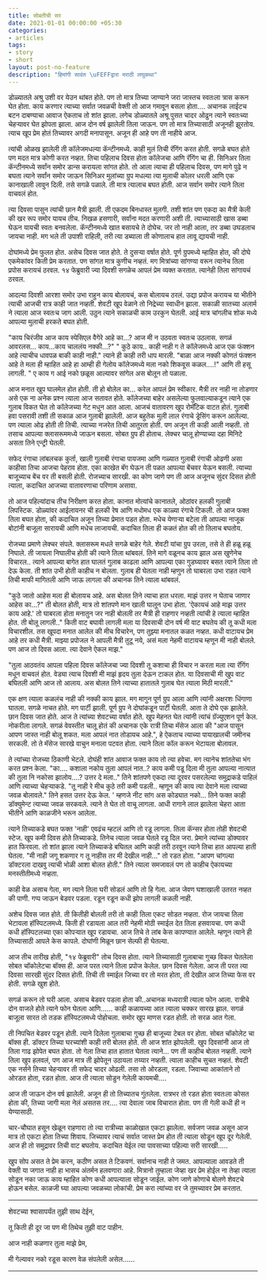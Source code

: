 ```yaml
---
title: सोबतीची सर
date: 2021-01-01 00:00:00 +05:30
categories:
- articles
tags:
- story
- short
layout: post-no-feature
description: "हिमांगी सावंत \uFEFFद्वारा मराठी लघुकथा"
---
```


डोळ्यातले अश्रु उशी वर येउन थांबत होते. पण तो मात्र तिच्या जाण्याने जरा जास्तच स्वतःला त्रास करून घेत होता. काय करणार त्याच्या सर्वात जवळची वेक्ती तो आज गमावून बसला होता.... अचानक लाईटच बटन दाबण्याचा आवाज ऐकताच तो शांत झाला. लगेच डोळ्यातले अश्रू पुसत चादर ओढुन त्याने स्वतःच्या चेहऱ्यावर घेत झोपता झाला. आज दोन वर्ष झालेली तिला जाऊन. पण तो मात्र तिच्यासाठी अजूनही झुरतोय. त्याच खूप प्रेम होतं तिच्यावर अगदी मनापासून. अजून ही आहे पण ती नाहीये आज.

त्यांची ओळख झालेली ती कॉलेजमधल्या कॅन्टीनमध्ये. काही मुलं तिची रॅगिंग करत होती. सगळे बघत होते पण मदत मात्र कोणी करत नव्हत. तिचा पहिलाच दिवस होता कॉलेजचा आणि रॅगिंग चा ही. सिनिअर तिला कॅन्टीनमध्ये सर्वांन समोर डान्स करायला सांगत होते. तो आला त्याचा ही पहिलाच दिवस, पण मागे पुढे न बघता त्याने सर्वांन समोर जाऊन सिनिअर मुलांच्या ग्रुप मधल्या त्या मुलाची कोलर धरली आणि एक कानाखाली लावुन दिली. तसे सगळे पळाले. ती मात्र त्यालाच बघत होती. आज सर्वान समोर त्याने तिला वाचवलं होत.

त्या दिवसा पासुन त्यांची छान मैत्री झाली. ती एकदम बिनधास्त मुलगी. तशी शांत पण एकदा का मैत्री केली की खर रूप समोर यायच तीच. निखळ हसणारी, सर्वांना मदत करणारी अशी ती. त्याच्यासाठी खास डब्बा घेऊन यायची स्वतः  बनवलेला. कॅन्टीनमध्ये खात बसायचे ते दोघेच. जर तो नाही आला, तर डब्बा उघडलाच जायचा नाही. मग भले ती उपाशी राहिली, तरी त्या डब्याला ती कोणालाच हात लावू द्यायची नाही.

दोघांमध्ये प्रेम फुलत होत. असेच दिवस जात होते. ते दुसऱ्या वर्षात होते. पूर्ण ग्रुपमध्ये म्हाहित होत, की दोघे एकमेकांवर किती प्रेम करतात. पण सांगत मात्र कुणीच नव्हतं. मग मित्रांच्या सांगण्या वरून त्यानेच तिला प्रपोस करायचं ठरवल. १४ फेब्रुवारी ज्या दिवशी सगळेच आपलं प्रेम व्यक्त करतात. त्यानेही तिला सांगायचं ठरवल.

आदल्या दिवशी आरशा समोर उभा राहुन काय बोलायचं, कस बोलायच ठरलं. उद्या प्रपोज करायच या भीतीने त्याची आजची रात्र काही जात नव्हती. शेवटी खूप वेळाने तो निद्रेच्या स्वाधीन झाला. सकाळी सातच्या अलार्म ने त्याला आज स्वतःच जाग आली. उठुन त्याने सकाळची काम उरकुन घेतली. आई मात्र चांगलीच शोक मध्ये आपल्या मुलाची हरकते बघत होती.

"काय चिरंजीव आज काय स्पेसिएल वैगेरे आहे का...? आज मी न उठवता स्वतःच उठलास. सगळं आवरलस... काय...काय चाललंय नक्की...?"
" कुठे काय.. काही नाही ग ते कॉलेजमध्ये आज एक फंक्शन आहे त्याचीच धावपळ बाकी काही नाही." त्याने ही काही तरी धाप मारली. "बाळा आज नक्की कोणतं फंक्शन आहे ते मला ही म्हाहित आहे हा आम्ही ही गेलोय कॉलेजमध्ये मला नको शिकवूस कळल....!"   आणि ती हसू लागली. " ए काय ग आई नको छळूस आल्यावर सांगेल अस बोलून तो पळाला.

आज मनात खुप घालमेल होत होती. ती हो बोलेल का... करेल आपलं प्रेम स्वीकार. मैत्री तर नाही ना तोडणार असे एक ना अनेक प्रश्न त्याला आज सतावत होते. कॉलेजच्या बाहेर असलेल्या फुलवाल्याकडून त्याने एक गुलाब विकत घेत तो कॉलेजच्या गेट मधुन आत आला. आजचं वातावरण खुप रोमॅंटिक वाटत होतं. गुलाबी हवा पसरावी तशी ती सकाळ आज गुलाबी झालेली.
आज बहुतेक मुली लाल रंगाचे ड्रेसिंग करून आलेल्या. पण त्याला ओढ होती ती तिची. त्याच्या नजरेत तिची आतुरता होती. पण अजून ती काही आली नव्हती. तो तसाच आपल्या क्लासरूममध्ये जाऊन बसला. सोबत ग्रुप ही होताच. लेक्चर चालू होण्याच्या दहा मिनिटे असता तिने एन्ट्री घेतली.

सफेद रंगाचा लांबलचक कुर्ता, खाली गुलाबी रंगाचा पायजमा आणि गळ्यात गुलाबी रंगाची ओढणी असा काहीसा तिचा आजचा पेहराव होता. एका काखेत बॅग घेऊन ती पळत आपल्या बेंचवर येऊन बसली. त्याच्या बाजूच्याच बेंच वर ती बसली होती. रोजच्याच सारखी. का कोण जाणे पण ती आज अजूनच सुंदर दिसत होती त्याला, कदाचित आजच्या वातावरणाचा परिणाम असावा.

तो आज पहिल्यांदाच तीच निरीक्षण करत होता. कानात मोत्यांचे कानातले, ओठांवर हलकी गुलाबी लिपस्टिक. डोळ्यांवर आईलायनर ची हलकी रेष आणि मधोमध एक काळ्या रंगाचे टिकली. तो आज फक्त तिला बघत होता, की कदाचित अजून तिच्या प्रेमात पडत होता. मधेच येणाऱ्या बटेला ती आपल्या नाजूक बोटांनी बाजूला सारायची आणि मधेच लाजायची. कदाचित तिला ही कळतं होत की तो तिलाच बघतोय.

रोजच्या प्रमाणे लेक्चर संपले. क्लासरूम मधले सगळे बाहेर गेले. शेवटी यांचा ग्रुप उरला, तसे ते ही हळू हळू निघाले. ती जायला निघालीच होती की त्याने तिला थांबवलं. तिने मागे वळूनच काय झाल अस खुणेनेच विचारल.. त्याने आपल्या बागेत हात घालतं गुलाब काढला आणि आपल्या एका गुडघ्यावर बसत त्याने तिला तो देऊ केला. ती शांत उभी होती काहीच न बोलता. गुलाब ही घेतला नाही म्हणुन तो घाबरला उभा राहत त्याने तिची माफी मागितली आणि जाऊ लागला की अचानक तिने त्याला थांबवलं.

"कुठे जातो आहेस मला ही बोलायच आहे. अस बोलत तिने त्याचा हात धरला. माझं उत्तर न घेताच जाणार आहेस का...?" ती बोलत होती, मात्र तो शांतपणे मान खाली घालून उभा होता. 'ऐकायचं आहे माझ उत्तर काय आहे.' तो घाबरला होता मनातुन जर नाही बोलली तर मैत्री ही राहणार नव्हती त्यांची हे त्याला म्हाहित होत. ती बोलू लागली.." किती वाट बघावी लागली मला या दिवसाची दोन वर्ष मी वाट बघतेय की तू कधी मला विचारशील. तस खूपदा मनात आलेल की मीच विचारेन, पण तुझ्या मनातल कळत नव्हत. कधी वाटायच प्रेम आहे तर कधी मैत्री. माझ्या प्रपोजल ने आपली मैत्री तुटू नये, असं मला नेहमी वाटायच म्हणून मी नाही बोलले. पण आज तो दिवस आला. त्या देवाने ऐकल माझ."

"तुला आठवतंय आपला पहिला दिवस कॉलेजचा ज्या दिवशी तू कशाचा ही विचार न करता मला त्या रॅगिंग मधून वाचवलं होत. वेड्या त्याच दिवशी मी माझं हृदय तुला देऊन टाकल होत. या दिवसाची मी खुप वाट बघितली आणि आज तो आलाय. अस बोलत तिने त्याच्या हातातले गुलाब घेत त्याला मिठी मारली."

एक क्षण त्याला कळलंच नाही की नक्की काय झाल. मग मागुन पूर्ण ग्रुप आला आणि त्यांनी अक्षरशः धिंगाणा घातला. सगळे नाचत होते. मग पार्टी झाली. पूर्ण ग्रुप ने दोघांकडून पार्टी घेतली. आता ते दोघे एक झालेले. छान दिवस जात होते.
आज ते त्यांच्या शेवटच्या वर्षात होते. खुप मेहनत घेत त्यांनी त्यांचं ग्रॅज्युएशन पूर्ण केल. नोकरीला लागले. सगळं वेवस्तीत चालू होतं की अचानक एके रात्री तिचा मॅसेज आला की "आज पासून आपण जास्त नाही बोलू शकत. मला आपलं नात तोडायच आहे.", हे ऐकताच त्याच्या पायाखालची जमीनच सरकली. तो ते मॅसेज सारखे वाचुन मनाला पटवत होता. त्याने तिला कॉल करून भेटायला बोलावल.

ते त्यांच्या रोजच्या ठिकाणी भेटले. दोघंही शांत आवाज फक्त काय तो त्या हवेचा. मग त्यानेच शांततेचा भंग करत प्रश्न केला. "का.... कशाला नकोय तुला आपलं नात..? काय कमी पडू दिला मी तुला आपल्या नात्यात की तुला नि नकोसा झालोय....? उत्तर दे मला.."
तिने शांतपणे एकदा त्या दूरवर पसरलेल्या समुद्राकडे पाहिलं आणि त्याच्या चेहऱ्याकडे. "तू नाही रे मीच कुठे तरी कमी पडली.. म्हणून की काय त्या देवाने मला त्याच्या जवळ बोलावले." तिने हसत उत्तर देऊ केल. ' म्हणजे नीट सांग अस कोड्यात नको... तिने फक्त काही डॉक्युमेन्ट त्याच्या जवळ सरकवले. त्याने ते घेत तो वाचू लागला. आधी रागाने लाल झालेला चेहरा आता भीतीने आणि काळजीने भरून आलेला.

त्याने तिच्याकडे बघत फक्त 'नाही' एवढंच म्हटलं आणि तो रडू लागला. तिला कॅन्सर होता तोही शेवटची स्टेज. खूप कमी दिवस होते तिच्याकडे. तिनेच त्याला जवळ घेतले रडू दिल जरा. प्रेमाने त्यांच्या डोक्यावर हात फिरवला. तो शांत झाला त्याने तिच्याकडे बघितल आणि काही तरी ठरवून त्याने तिचा हात आपल्या हाती घेतला.
"मी नाही जगू शकणार ग तू नाहीस तर मी देखील नाही..." तो रडत होता. "आपण चांगल्या डॉक्टरला दाखवु त्याची भोळी आशा बोलत होती."
तिने त्याला समजावलं पण तो काहीच ऐकायच्या मनस्तीतीमध्ये नव्हता.

काही वेळ असाच गेला, मग त्याने तिला घरी सोडलं आणि तो हि गेला. आज जेवण घशाखाली उतरत नव्हत की पाणी. गप्प जाऊन बेडवर पडला. रडून रडून कधी झोप लागली कळली नाही.

अशेच दिवस जात होते. ती कितीही बोलली तरी तो काही तिला एकट सोडत नव्हता. रोज जायचा तिला भेटायला हॉस्पिटलमध्ये. किती ही रडायला आल तरी नेहमी मोठी स्माईल देत तिला हसवायचा. पण कधी कधी हॉस्पिटलच्या एका कोपऱ्यात खूप रडायचा. आज तिचे ते लांब केस कापण्यात आलेले. म्हणून त्याने ही तिच्यासाठी आपले केस कापले. दोघांणी मिळून छान सेल्फी ही घेतल्या.

आज तीच तारीख होती, "१४ फेब्रुवारी" तोच दिवस होता. त्याने तिच्यासाठी गुलाबाचा गुच्छ विकत घेतलेला सोबत चॉकोलेटचा बॉक्स ही. आज परत त्याने तिला प्रपोज केलेल. छान दिवस गेलेला. आज ती परत त्या दिवसा सारखी सुंदर दिसत होती. तिची ती स्माईल जिच्या वर तो मरत होता,  ती देखील आज तिच्या फेस वर होती. सगळे खुश होते.

सगळं करून तो घरी आला. असाच बेडवर पडला होता की..अचानक मध्यरात्री त्याला फोन आला. रात्रीचे दोन वाजले होते त्याने फोन घेतला आणि...... काही कळायच्या आत त्याला चक्कर सारख झाल. सगळं बाजूला सारत तो तडक हॉस्पिटलमध्ये पोहोचला. समोर खुप माणस रडत होती.
तो सरळ आत गेला.

ती निपचित बेडवर पडून होती. त्याने दिलेला गुलाबाचा गुच्छ ही बाजूच्या टेबल वर होता. सोबत चॉकोलेट चा बॉक्स ही.  डॉक्टर तिच्या घरच्यांशी काही तरी बोलत होते. ती आज शांत झोपलेली. खुप दिवसांनी आज तो तिला गाढ झोपेत बघत होता.
तो गेला तिचा हात हातात घेतला त्याने... पण ती काहीच बोलत नव्हती.
त्याने तिला खुप हलवलं, पण आज मात्र ती झोपेतून उठायला तय्यार नव्हती. त्याला काहीच सुचत नव्हतं. शेवटी एक नर्सने तिच्या चेहऱ्यावर ती सफेद चादर ओढली. तसा तो ओरडला, रडला. जिवाच्या आकांताने तो ओरडत होता, रडत होता. आज ती त्याला सोडुन गेलेली कायमची....

आज ती जाऊन दोन वर्ष झालेली. अजून ही तो तिच्यातच गुंतलेला. रात्रभर तो रडत होता स्वतःला कोसत होता की, तिच्या जागी मला नेलं असतस तर.... त्या देवाला जाब विचारात होता. पण ती गेली कधी ही न येण्यासाठी.

चार-चौघात हसून खेळून राहणारा तो त्या रात्रीच्या काळोखात एकटा झालेला. सर्वजण जवळ असून आज मात्र तो एकटा होता तिच्या शिवाय. जिच्यावर त्याचं सर्वात जास्त प्रेम होत ती त्याला सोडून खूप दूर गेलेली.
आज ही तो समुद्रावर तिची वाट बघतोय. कदाचित येईल त्या पावसाच्या पहिल्या सरी सारखी.....

 

खुप सोप असत ते प्रेम करन, कठीण असत ते टिकवणं. सर्वानाच नाही ते जमत. आपल्याला आवडते ती वेक्ती या जगात नाही हा भासच अंतर्मन हलवणारा आहे. मित्रानो तुम्हाला जेव्हा खर प्रेम होईल ना तेव्हा त्याला सोडून नका जाऊ काय म्हाहित कोण कधी आपल्याला सोडून जाईल. कोण जाणे कोणाचे बोलणे शेवटचे होऊन बसेल. काळजी घ्या आपल्या जवळच्या लोकांची. प्रेम करा त्यांच्या वर जे तुमच्यावर प्रेम करतात.

 

 

********

शेवटच्या श्वासापर्यंत तुझी साथ देईन,

तू किती ही दूर जा पण मी तिथेच तुझी वाट पाहीन.

आज नाही कळणार तुला माझे प्रेम,

मी गेल्यावर नको रडूस कारण वेळ संपलेली असेल......

********